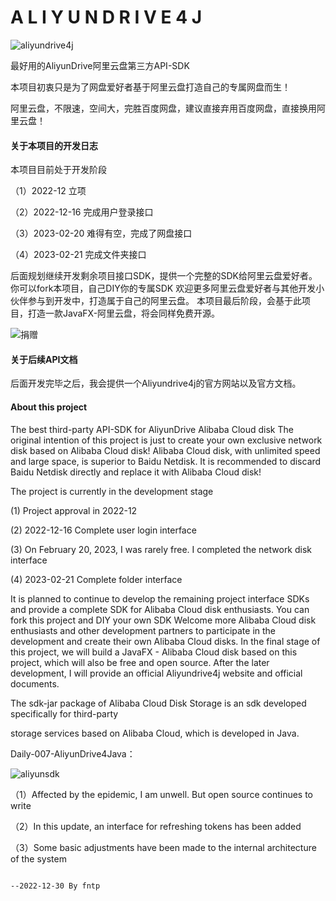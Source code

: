# A L I Y U N D R I V E 4 J
![aliyundrive4j](https://user-images.githubusercontent.com/46984923/220074604-73469071-385f-432b-a856-bc8e0649e50d.jpeg)

最好用的AliyunDrive阿里云盘第三方API-SDK

本项目初衷只是为了网盘爱好者基于阿里云盘打造自己的专属网盘而生！

阿里云盘，不限速，空间大，完胜百度网盘，建议直接弃用百度网盘，直接换用阿里云盘！

#### 关于本项目的开发日志
本项目目前处于开发阶段

（1）2022-12 立项

（2）2022-12-16 完成用户登录接口

（3）2023-02-20 难得有空，完成了网盘接口

（4）2023-02-21 完成文件夹接口

后面规划继续开发剩余项目接口SDK，提供一个完整的SDK给阿里云盘爱好者。
你可以fork本项目，自己DIY你的专属SDK
欢迎更多阿里云盘爱好者与其他开发小伙伴参与到开发中，打造属于自己的阿里云盘。
本项目最后阶段，会基于此项目，打造一款JavaFX-阿里云盘，将会同样免费开源。

![捐赠](https://user-images.githubusercontent.com/46984923/225874548-9e239dfa-9d4d-4c47-8508-df39267647ed.png)


#### 关于后续API文档
后面开发完毕之后，我会提供一个Aliyundrive4j的官方网站以及官方文档。

#### About this project
The best third-party API-SDK for AliyunDrive Alibaba Cloud disk
The original intention of this project is just to create your own exclusive network disk based on Alibaba Cloud disk!
Alibaba Cloud disk, with unlimited speed and large space, is superior to Baidu Netdisk. It is recommended to discard Baidu Netdisk directly and replace it with Alibaba Cloud disk!

The project is currently in the development stage

(1) Project approval in 2022-12

(2) 2022-12-16 Complete user login interface

(3) On February 20, 2023, I was rarely free. I completed the network disk interface

(4) 2023-02-21 Complete folder interface

It is planned to continue to develop the remaining project interface SDKs and provide a complete SDK for Alibaba Cloud disk enthusiasts.
You can fork this project and DIY your own SDK
Welcome more Alibaba Cloud disk enthusiasts and other development partners to participate in the development and create their own Alibaba Cloud disks.
In the final stage of this project, we will build a JavaFX - Alibaba Cloud disk based on this project, which will also be free and open source.
After the later development, I will provide an official Aliyundrive4j website and official documents.

The sdk-jar package of Alibaba Cloud Disk Storage is an sdk developed specifically for third-party 

storage services based on Alibaba Cloud, which is developed in Java.

Daily-007-AliyunDrive4Java：

![aliyunsdk](https://user-images.githubusercontent.com/46984923/207824779-082953c9-b0b1-45ee-8959-309d3ad1cfb8.png)

（1）Affected by the epidemic, I am unwell. But open source continues to write

（2）In this update, an interface for refreshing tokens has been added

（3）Some basic adjustments have been made to the internal architecture of the system

                                                                          --2022-12-30 By fntp
